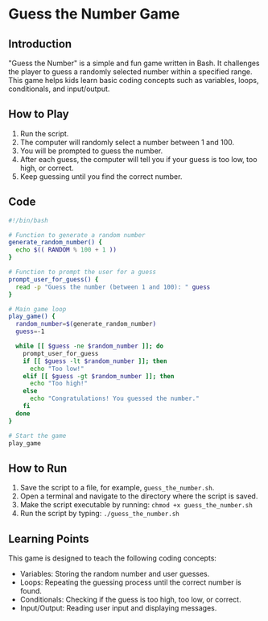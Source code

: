 # Guess the Number Game

## Introduction

"Guess the Number" is a simple and fun game written in Bash. It challenges the player to guess a randomly selected number within a specified range. This game helps kids learn basic coding concepts such as variables, loops, conditionals, and input/output.

## How to Play

1. Run the script.
2. The computer will randomly select a number between 1 and 100.
3. You will be prompted to guess the number.
4. After each guess, the computer will tell you if your guess is too low, too high, or correct.
5. Keep guessing until you find the correct number.

## Code

```bash
#!/bin/bash

# Function to generate a random number
generate_random_number() {
  echo $(( RANDOM % 100 + 1 ))
}

# Function to prompt the user for a guess
prompt_user_for_guess() {
  read -p "Guess the number (between 1 and 100): " guess
}

# Main game loop
play_game() {
  random_number=$(generate_random_number)
  guess=-1

  while [[ $guess -ne $random_number ]]; do
    prompt_user_for_guess
    if [[ $guess -lt $random_number ]]; then
      echo "Too low!"
    elif [[ $guess -gt $random_number ]]; then
      echo "Too high!"
    else
      echo "Congratulations! You guessed the number."
    fi
  done
}

# Start the game
play_game
```

## How to Run
1. Save the script to a file, for example, `guess_the_number.sh`.
2. Open a terminal and navigate to the directory where the script is saved.
3. Make the script executable by running: ```chmod +x guess_the_number.sh```
4. Run the script by typing: ```./guess_the_number.sh```

## Learning Points

This game is designed to teach the following coding concepts:

* Variables: Storing the random number and user guesses.
* Loops: Repeating the guessing process until the correct number is found.
* Conditionals: Checking if the guess is too high, too low, or correct.
* Input/Output: Reading user input and displaying messages.
